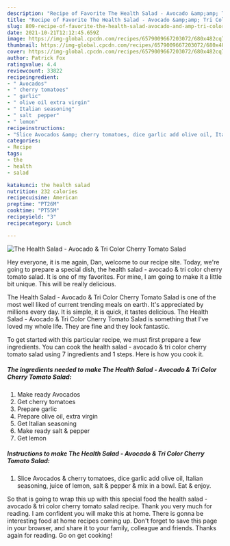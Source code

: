 ```yaml
---
description: "Recipe of Favorite The Health Salad - Avocado &amp;amp; Tri Color Cherry Tomato Salad"
title: "Recipe of Favorite The Health Salad - Avocado &amp;amp; Tri Color Cherry Tomato Salad"
slug: 809-recipe-of-favorite-the-health-salad-avocado-and-amp-tri-color-cherry-tomato-salad
date: 2021-10-21T12:12:45.659Z
image: https://img-global.cpcdn.com/recipes/6579009667203072/680x482cq70/the-health-salad-avocado-tri-color-cherry-tomato-salad-recipe-main-photo.jpg
thumbnail: https://img-global.cpcdn.com/recipes/6579009667203072/680x482cq70/the-health-salad-avocado-tri-color-cherry-tomato-salad-recipe-main-photo.jpg
cover: https://img-global.cpcdn.com/recipes/6579009667203072/680x482cq70/the-health-salad-avocado-tri-color-cherry-tomato-salad-recipe-main-photo.jpg
author: Patrick Fox
ratingvalue: 4.4
reviewcount: 33822
recipeingredient:
- " Avocados"
- " cherry tomatoes"
- " garlic"
- " olive oil extra virgin"
- " Italian seasoning"
- " salt  pepper"
- " lemon"
recipeinstructions:
- "Slice Avocados &amp; cherry tomatoes, dice garlic add olive oil, Italian seasoning, juice of lemon, salt &amp; pepper &amp; mix in a bowl. Eat &amp; enjoy."
categories:
- Recipe
tags:
- the
- health
- salad

katakunci: the health salad 
nutrition: 232 calories
recipecuisine: American
preptime: "PT26M"
cooktime: "PT55M"
recipeyield: "3"
recipecategory: Lunch

---
```



![The Health Salad - Avocado &amp; Tri Color Cherry Tomato Salad](https://img-global.cpcdn.com/recipes/6579009667203072/680x482cq70/the-health-salad-avocado-tri-color-cherry-tomato-salad-recipe-main-photo.jpg)

Hey everyone, it is me again, Dan, welcome to our recipe site. Today, we're going to prepare a special dish, the health salad - avocado &amp; tri color cherry tomato salad. It is one of my favorites. For mine, I am going to make it a little bit unique. This will be really delicious.



The Health Salad - Avocado &amp; Tri Color Cherry Tomato Salad is one of the most well liked of current trending meals on earth. It's appreciated by millions every day. It is simple, it is quick, it tastes delicious. The Health Salad - Avocado &amp; Tri Color Cherry Tomato Salad is something that I've loved my whole life. They are fine and they look fantastic.


To get started with this particular recipe, we must first prepare a few ingredients. You can cook the health salad - avocado &amp; tri color cherry tomato salad using 7 ingredients and 1 steps. Here is how you cook it.

<!--inarticleads1-->

##### The ingredients needed to make The Health Salad - Avocado &amp; Tri Color Cherry Tomato Salad:

1. Make ready  Avocados
1. Get  cherry tomatoes
1. Prepare  garlic
1. Prepare  olive oil, extra virgin
1. Get  Italian seasoning
1. Make ready  salt &amp; pepper
1. Get  lemon




<!--inarticleads2-->

##### Instructions to make The Health Salad - Avocado &amp; Tri Color Cherry Tomato Salad:

1. Slice Avocados &amp; cherry tomatoes, dice garlic add olive oil, Italian seasoning, juice of lemon, salt &amp; pepper &amp; mix in a bowl. Eat &amp; enjoy.




So that is going to wrap this up with this special food the health salad - avocado &amp; tri color cherry tomato salad recipe. Thank you very much for reading. I am confident you will make this at home. There is gonna be interesting food at home recipes coming up. Don't forget to save this page in your browser, and share it to your family, colleague and friends. Thanks again for reading. Go on get cooking!
